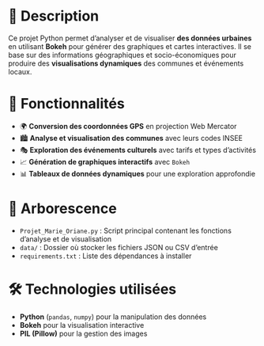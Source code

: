 # 📌 Description  
Ce projet Python permet d’analyser et de visualiser **des données urbaines** en utilisant **Bokeh** pour générer des graphiques et cartes interactives. Il se base sur des informations géographiques et socio-économiques pour produire des **visualisations dynamiques** des communes et événements locaux.  

# 🚀 Fonctionnalités  
- 🌍 **Conversion des coordonnées GPS** en projection Web Mercator  
- 🏙️ **Analyse et visualisation des communes** avec leurs codes INSEE  
- 🎭 **Exploration des événements culturels** avec tarifs et types d’activités  
- 📈 **Génération de graphiques interactifs** avec `Bokeh`  
- 📊 **Tableaux de données dynamiques** pour une exploration approfondie  

# 📂 Arborescence  
- `Projet_Marie_Oriane.py` : Script principal contenant les fonctions d’analyse et de visualisation  
- `data/` : Dossier où stocker les fichiers JSON ou CSV d’entrée  
- `requirements.txt` : Liste des dépendances à installer  

# 🛠 Technologies utilisées  
- **Python** (`pandas`, `numpy`) pour la manipulation des données  
- **Bokeh** pour la visualisation interactive  
- **PIL (Pillow)** pour la gestion des images
